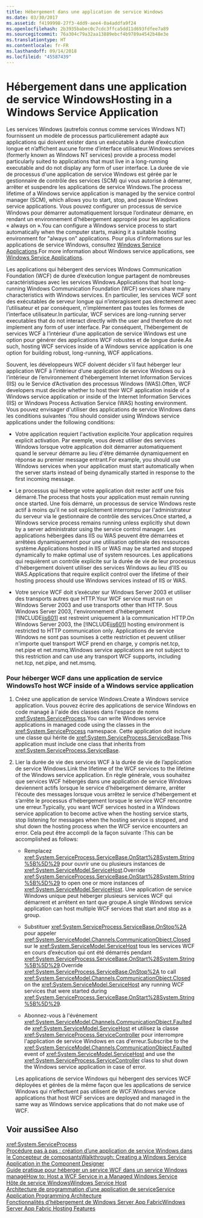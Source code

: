 ```yaml
---
title: Hébergement dans une application de service Windows
ms.date: 03/30/2017
ms.assetid: f4199998-27f3-4dd9-aee4-0a4addfa9f24
ms.openlocfilehash: 2b3935babec0c7cdc3ffca5dd11d693fdfee7a89
ms.sourcegitcommit: 76a304c79a32aa13889ebcf4b9789a4542b48e3e
ms.translationtype: HT
ms.contentlocale: fr-FR
ms.lasthandoff: 09/14/2018
ms.locfileid: "45587439"
---
```

# <a name="hosting-in-a-windows-service-application"></a><span data-ttu-id="993ae-102">Hébergement dans une application de service Windows</span><span class="sxs-lookup"><span data-stu-id="993ae-102">Hosting in a Windows Service Application</span></span>
<span data-ttu-id="993ae-103">Les services Windows (autrefois connus comme services Windows NT) fournissent un modèle de processus particulièrement adapté aux applications qui doivent exister dans un exécutable à durée d’exécution longue et n’affichent aucune forme d’interface utilisateur.</span><span class="sxs-lookup"><span data-stu-id="993ae-103">Windows services (formerly known as Windows NT services) provide a process model particularly suited to applications that must live in a long-running executable and do not display any form of user interface.</span></span> <span data-ttu-id="993ae-104">La durée de vie de processus d'une application de service Windows est gérée par le gestionnaire de contrôle des services (SCM) qui vous autorise à démarrer, arrêter et suspendre les applications de service Windows.</span><span class="sxs-lookup"><span data-stu-id="993ae-104">The process lifetime of a Windows service application is managed by the service control manager (SCM), which allows you to start, stop, and pause Windows service applications.</span></span> <span data-ttu-id="993ae-105">Vous pouvez configurer un processus de service Windows pour démarrer automatiquement lorsque l’ordinateur démarre, en rendant un environnement d’hébergement approprié pour les applications « always on ».</span><span class="sxs-lookup"><span data-stu-id="993ae-105">You can configure a Windows service process to start automatically when the computer starts, making it a suitable hosting environment for "always on" applications.</span></span> <span data-ttu-id="993ae-106">Pour plus d’informations sur les applications de service Windows, consultez [Windows Service Applications](https://go.microsoft.com/fwlink/?LinkId=89450).</span><span class="sxs-lookup"><span data-stu-id="993ae-106">For more information about Windows service applications, see [Windows Service Applications](https://go.microsoft.com/fwlink/?LinkId=89450).</span></span>  
  
 <span data-ttu-id="993ae-107">Les applications qui hébergent des services Windows Communication Foundation (WCF) de durée d’exécution longue partagent de nombreuses caractéristiques avec les services Windows.</span><span class="sxs-lookup"><span data-stu-id="993ae-107">Applications that host long-running Windows Communication Foundation (WCF) services share many characteristics with Windows services.</span></span> <span data-ttu-id="993ae-108">En particulier, les services WCF sont des exécutables de serveur longue qui n’interagissent pas directement avec l’utilisateur et par conséquent, n’implémentent pas toutes les formes de l’interface utilisateur.</span><span class="sxs-lookup"><span data-stu-id="993ae-108">In particular, WCF services are long-running server executables that do not interact directly with the user and therefore do not implement any form of user interface.</span></span> <span data-ttu-id="993ae-109">Par conséquent, l’hébergement de services WCF à l’intérieur d’une application de service Windows est une option pour générer des applications WCF robustes et de longue durée.</span><span class="sxs-lookup"><span data-stu-id="993ae-109">As such, hosting WCF services inside of a Windows service application is one option for building robust, long-running, WCF applications.</span></span>  
  
 <span data-ttu-id="993ae-110">Souvent, les développeurs WCF doivent décider s’il faut héberger leur application WCF à l’intérieur d’une application de service Windows ou à l’intérieur de l’environnement d’hébergement Internet Information Services (IIS) ou le Service d’Activation des processus Windows (WAS).</span><span class="sxs-lookup"><span data-stu-id="993ae-110">Often, WCF developers must decide whether to host their WCF application inside of a Windows service application or inside of the Internet Information Services (IIS) or Windows Process Activation Service (WAS) hosting environment.</span></span> <span data-ttu-id="993ae-111">Vous pouvez envisager d'utiliser des applications de service Windows dans les conditions suivantes :</span><span class="sxs-lookup"><span data-stu-id="993ae-111">You should consider using Windows service applications under the following conditions:</span></span>  
  
-   <span data-ttu-id="993ae-112">Votre application requiert l'activation explicite.</span><span class="sxs-lookup"><span data-stu-id="993ae-112">Your application requires explicit activation.</span></span> <span data-ttu-id="993ae-113">Par exemple, vous devez utiliser des services Windows lorsque votre application doit démarrer automatiquement quand le serveur démarre au lieu d'être démarrée dynamiquement en réponse au premier message entrant.</span><span class="sxs-lookup"><span data-stu-id="993ae-113">For example, you should use Windows services when your application must start automatically when the server starts instead of being dynamically started in response to the first incoming message.</span></span>  
  
-   <span data-ttu-id="993ae-114">Le processus qui héberge votre application doit rester actif une fois démarré.</span><span class="sxs-lookup"><span data-stu-id="993ae-114">The process that hosts your application must remain running once started.</span></span> <span data-ttu-id="993ae-115">Une fois démarré, un processus de service Windows reste actif à moins qu'il ne soit explicitement interrompu par l'administrateur du serveur via le gestionnaire de contrôle des services.</span><span class="sxs-lookup"><span data-stu-id="993ae-115">Once started, a Windows service process remains running unless explicitly shut down by a server administrator using the service control manager.</span></span> <span data-ttu-id="993ae-116">Les applications hébergées dans IIS ou WAS peuvent être démarrées et arrêtées dynamiquement pour une utilisation optimale des ressources système.</span><span class="sxs-lookup"><span data-stu-id="993ae-116">Applications hosted in IIS or WAS may be started and stopped dynamically to make optimal use of system resources.</span></span> <span data-ttu-id="993ae-117">Les applications qui requièrent un contrôle explicite sur la durée de vie de leur processus d'hébergement doivent utiliser des services Windows au lieu d'IIS ou WAS.</span><span class="sxs-lookup"><span data-stu-id="993ae-117">Applications that require explicit control over the lifetime of their hosting process should use Windows services instead of IIS or WAS.</span></span>  
  
-   <span data-ttu-id="993ae-118">Votre service WCF doit s’exécuter sur Windows Server 2003 et utiliser des transports autres que HTTP.</span><span class="sxs-lookup"><span data-stu-id="993ae-118">Your WCF service must run on Windows Server 2003 and use transports other than HTTP.</span></span> <span data-ttu-id="993ae-119">Sous Windows Server 2003, l'environnement d'hébergement [!INCLUDE[iis601](../../../../includes/iis601-md.md)] est restreint uniquement à la communication HTTP.</span><span class="sxs-lookup"><span data-stu-id="993ae-119">On Windows Server 2003, the [!INCLUDE[iis601](../../../../includes/iis601-md.md)] hosting environment is restricted to HTTP communication only.</span></span> <span data-ttu-id="993ae-120">Applications de service Windows ne sont pas soumises à cette restriction et peuvent utiliser n’importe quel transport WCF prend en charge, y compris net.tcp, net.pipe et net.msmq.</span><span class="sxs-lookup"><span data-stu-id="993ae-120">Windows service applications are not subject to this restriction and can use any transport WCF supports, including net.tcp, net.pipe, and net.msmq.</span></span>  
  
### <a name="to-host-wcf-inside-of-a-windows-service-application"></a><span data-ttu-id="993ae-121">Pour héberger WCF dans une application de service Windows</span><span class="sxs-lookup"><span data-stu-id="993ae-121">To host WCF inside of a Windows service application</span></span>  
  
1.  <span data-ttu-id="993ae-122">Créez une application de service Windows.</span><span class="sxs-lookup"><span data-stu-id="993ae-122">Create a Windows service application.</span></span> <span data-ttu-id="993ae-123">Vous pouvez écrire des applications de service Windows en code managé à l'aide des classes dans l'espace de noms <xref:System.ServiceProcess>.</span><span class="sxs-lookup"><span data-stu-id="993ae-123">You can write Windows service applications in managed code using the classes in the <xref:System.ServiceProcess> namespace.</span></span> <span data-ttu-id="993ae-124">Cette application doit inclure une classe qui hérite de <xref:System.ServiceProcess.ServiceBase>.</span><span class="sxs-lookup"><span data-stu-id="993ae-124">This application must include one class that inherits from <xref:System.ServiceProcess.ServiceBase>.</span></span>  
  
2.  <span data-ttu-id="993ae-125">Lier la durée de vie des services WCF à la durée de vie de l’application de service Windows.</span><span class="sxs-lookup"><span data-stu-id="993ae-125">Link the lifetime of the WCF services to the lifetime of the Windows service application.</span></span> <span data-ttu-id="993ae-126">En règle générale, vous souhaitez que services WCF hébergés dans une application de service Windows deviennent actifs lorsque le service d’hébergement démarre, arrêter l’écoute des messages lorsque vous arrêtez le service d’hébergement et s’arrête le processus d’hébergement lorsque le service WCF rencontre une erreur.</span><span class="sxs-lookup"><span data-stu-id="993ae-126">Typically, you want WCF services hosted in a Windows service application to become active when the hosting service starts, stop listening for messages when the hosting service is stopped, and shut down the hosting process when the WCF service encounters an error.</span></span> <span data-ttu-id="993ae-127">Cela peut être accompli de la façon suivante :</span><span class="sxs-lookup"><span data-stu-id="993ae-127">This can be accomplished as follows:</span></span>  
  
    -   <span data-ttu-id="993ae-128">Remplacez <xref:System.ServiceProcess.ServiceBase.OnStart%28System.String%5B%5D%29> pour ouvrir une ou plusieurs instances de <xref:System.ServiceModel.ServiceHost>.</span><span class="sxs-lookup"><span data-stu-id="993ae-128">Override <xref:System.ServiceProcess.ServiceBase.OnStart%28System.String%5B%5D%29> to open one or more instances of <xref:System.ServiceModel.ServiceHost>.</span></span> <span data-ttu-id="993ae-129">Une application de service Windows unique peut héberger plusieurs services WCF qui démarrent et arrêtent en tant que groupe.</span><span class="sxs-lookup"><span data-stu-id="993ae-129">A single Windows service application can host multiple WCF services that start and stop as a group.</span></span>  
  
    -   <span data-ttu-id="993ae-130">Substituer <xref:System.ServiceProcess.ServiceBase.OnStop%2A> pour appeler <xref:System.ServiceModel.Channels.CommunicationObject.Closed> sur le <xref:System.ServiceModel.ServiceHost> tous les services WCF en cours d’exécution qui ont été démarrés pendant <xref:System.ServiceProcess.ServiceBase.OnStart%28System.String%5B%5D%29>.</span><span class="sxs-lookup"><span data-stu-id="993ae-130">Override <xref:System.ServiceProcess.ServiceBase.OnStop%2A> to call <xref:System.ServiceModel.Channels.CommunicationObject.Closed> on the <xref:System.ServiceModel.ServiceHost> any running WCF services that were started during <xref:System.ServiceProcess.ServiceBase.OnStart%28System.String%5B%5D%29>.</span></span>  
  
    -   <span data-ttu-id="993ae-131">Abonnez-vous à l'événement <xref:System.ServiceModel.Channels.CommunicationObject.Faulted> de <xref:System.ServiceModel.ServiceHost> et utilisez la classe <xref:System.ServiceProcess.ServiceController> pour interrompre l'application de service Windows en cas d'erreur.</span><span class="sxs-lookup"><span data-stu-id="993ae-131">Subscribe to the <xref:System.ServiceModel.Channels.CommunicationObject.Faulted> event of <xref:System.ServiceModel.ServiceHost> and use the <xref:System.ServiceProcess.ServiceController> class to shut down the Windows service application in case of error.</span></span>  
  
     <span data-ttu-id="993ae-132">Les applications de service Windows qui hébergent des services WCF déployées et gérées de la même façon que les applications de service Windows qui n’effectuent pas utilisent de WCF.</span><span class="sxs-lookup"><span data-stu-id="993ae-132">Windows service applications that host WCF services are deployed and managed in the same way as Windows service applications that do not make use of WCF.</span></span>  
  
## <a name="see-also"></a><span data-ttu-id="993ae-133">Voir aussi</span><span class="sxs-lookup"><span data-stu-id="993ae-133">See Also</span></span>  
 <xref:System.ServiceProcess>  
 [<span data-ttu-id="993ae-134">Procédure pas à pas : création d’une application de service Windows dans le Concepteur de composants</span><span class="sxs-lookup"><span data-stu-id="993ae-134">Walkthrough: Creating a Windows Service Application in the Component Designer</span></span>](https://go.microsoft.com/fwlink/?LinkId=94875)  
 [<span data-ttu-id="993ae-135">Guide pratique pour héberger un service WCF dans un service Windows managé</span><span class="sxs-lookup"><span data-stu-id="993ae-135">How to: Host a WCF Service in a Managed Windows Service</span></span>](../../../../docs/framework/wcf/feature-details/how-to-host-a-wcf-service-in-a-managed-windows-service.md)  
 [<span data-ttu-id="993ae-136">Hôte de service Windows</span><span class="sxs-lookup"><span data-stu-id="993ae-136">Windows Service Host</span></span>](../../../../docs/framework/wcf/samples/windows-service-host.md)  
 [<span data-ttu-id="993ae-137">Architecture de programmation d’une application de service</span><span class="sxs-lookup"><span data-stu-id="993ae-137">Service Application Programming Architecture</span></span>](https://go.microsoft.com/fwlink/?LinkId=94876)  
 [<span data-ttu-id="993ae-138">Fonctionnalités d’hébergement de Windows Server App Fabric</span><span class="sxs-lookup"><span data-stu-id="993ae-138">Windows Server App Fabric Hosting Features</span></span>](https://go.microsoft.com/fwlink/?LinkId=201276)

